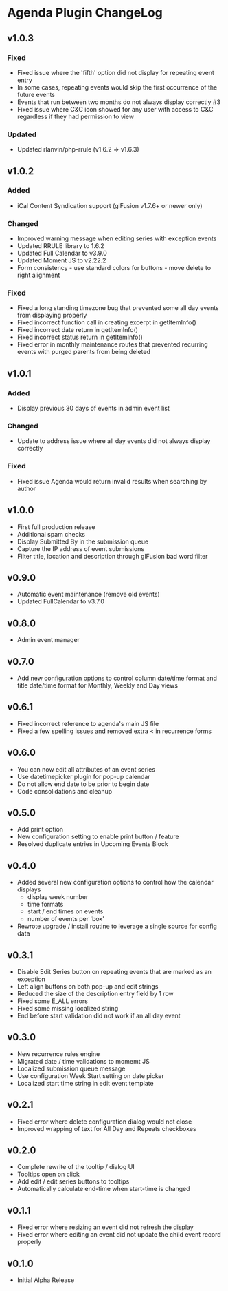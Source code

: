 # Agenda Plugin ChangeLog

## v1.0.3

### Fixed
  - Fixed issue where the 'fifth' option did not display for repeating event entry
  - In some cases, repeating events would skip the first occurrence of the future events
  - Events that run between two months do not always display correctly #3
  - Fixed issue where C&C icon showed for any user with access to C&C regardless if they had permission to view

### Updated
  - Updated rlanvin/php-rrule (v1.6.2 => v1.6.3)

## v1.0.2

### Added
 - iCal Content Syndication support (glFusion v1.7.6+ or newer only)

### Changed
 - Improved warning message when editing series with exception events
 - Updated RRULE library to 1.6.2
 - Updated Full Calendar to v3.9.0
 - Updated Moment JS to v2.22.2
 - Form consistency - use standard colors for buttons - move delete to right alignment

### Fixed
 - Fixed a long standing timezone bug that prevented some all day events from displaying properly
 - Fixed incorrect function call in creating excerpt in getItemInfo()
 - Fixed incorrect date return in getItemInfo()
 - Fixed incorrect status return in getItemInfo()
 - Fixed error in monthly maintenance routes that prevented recurring events with purged parents from being deleted

## v1.0.1

### Added
 - Display previous 30 days of events in admin event list

### Changed
 - Update to address issue where all day events did not always display correctly

### Fixed
 - Fixed issue Agenda would return invalid results when searching by author

## v1.0.0
 - First full production release
 - Additional spam checks
 - Display Submitted By in the submission queue
 - Capture the IP address of event submissions
 - Filter title, location and description through glFusion bad word filter

## v0.9.0
 - Automatic event maintenance (remove old events)
 - Updated FullCalendar to v3.7.0

## v0.8.0
 - Admin event manager

## v0.7.0
 - Add new configuration options to control column date/time format and title date/time format for Monthly, Weekly and Day views

## v0.6.1
 - Fixed incorrect reference to agenda's main JS file
 - Fixed a few spelling issues and removed extra < in recurrence forms

## v0.6.0
 - You can now edit all attributes of an event series
 - Use datetimepicker plugin for pop-up calendar
 - Do not allow end date to be prior to begin date
 - Code consolidations and cleanup

## v0.5.0
 - Add print option
 - New configuration setting to enable print button / feature
 - Resolved duplicate entries in Upcoming Events Block

## v0.4.0
 - Added several new configuration options to control how the calendar displays
   - display week number
   - time formats
   - start / end times on events
   - number of events per 'box'
 - Rewrote upgrade / install routine to leverage a single source for config data

## v0.3.1
 - Disable Edit Series button on repeating events that are marked as an exception
 - Left align buttons on both pop-up and edit strings
 - Reduced the size of the description entry field by 1 row
 - Fixed some E_ALL errors
 - Fixed some missing localized string
 - End before start validation did not work if an all day event

## v0.3.0
 - New recurrence rules engine
 - Migrated date / time validations to momemt JS
 - Localized submission queue message
 - Use configuration Week Start setting on date picker
 - Localized start time string in edit event template

## v0.2.1
 - Fixed error where delete configuration dialog would not close
 - Improved wrapping of text for All Day and Repeats checkboxes

## v0.2.0
 - Complete rewrite of the tooltip / dialog UI
 - Tooltips open on click
 - Add edit / edit series buttons to tooltips
 - Automatically calculate end-time when start-time is changed

## v0.1.1
 - Fixed error where resizing an event did not refresh the display
 - Fixed error where editing an event did not update the child event record properly

## v0.1.0
 - Initial Alpha Release
